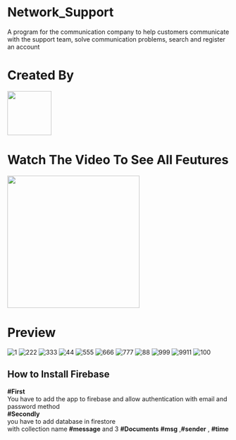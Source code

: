 # Network_Support
A program for the communication company to help customers communicate with the support team, solve communication problems, search and register an account

# Created By
  <a href="http://afak.epizy.com/"><img src="https://user-images.githubusercontent.com/86790667/149276936-63d106e1-c37d-469a-a4cb-0b799ed8fae7.png" width="100px" /></a>
# Watch The Video To See All Feutures
  <a href="https://youtu.be/1DDy6ULqZWA"><img src="https://upload.wikimedia.org/wikipedia/commons/thumb/b/b8/YouTube_Logo_2017.svg/2560px-YouTube_Logo_2017.svg.png" width="300px" /></a>

  
# Preview

![1](https://user-images.githubusercontent.com/86790667/149275639-86db6c7c-734c-4af0-8103-147cbc3c0d42.png)
![222](https://user-images.githubusercontent.com/86790667/149275689-ad9c0a14-7e5b-49c3-84cd-6b4a4e7f32cd.png)
![333](https://user-images.githubusercontent.com/86790667/149275731-18750dc1-ee75-40c6-bcdd-c561ac833e33.png)
![44](https://user-images.githubusercontent.com/86790667/149276767-ae987878-e3a6-4813-a325-b782f0a9e190.png)
![555](https://user-images.githubusercontent.com/86790667/149276774-55da98df-eac6-407a-867d-152fe922aaa4.png)
![666](https://user-images.githubusercontent.com/86790667/149276780-aaed00b6-0649-4df8-a287-452b32fa0e0e.png)
![777](https://user-images.githubusercontent.com/86790667/149276784-c7bcd244-cd94-4363-8dfd-8e2bb519de01.png)
![88](https://user-images.githubusercontent.com/86790667/149276798-6943c1e0-638d-42b4-882c-0981a4bf0447.png)
![999](https://user-images.githubusercontent.com/86790667/149276805-dd81560b-748f-4c80-a9c1-54902d23b7ad.png)
![9911](https://user-images.githubusercontent.com/86790667/149276818-305ea7b0-ace3-4f47-9157-aa2df5fa6bbd.png)
![100](https://user-images.githubusercontent.com/86790667/149276744-388d533f-cfc0-450f-9d70-f0ede0ef461a.png)


## **How to Install Firebase**
**#First**<br>
You have to add the app to firebase and allow authentication with email and password method<br>
**#Secondly**<br>
you have to add database in firestore <br>
with collection name **#message** and 3 **#Documents**   **#msg** ,**#sender** , **#time**

